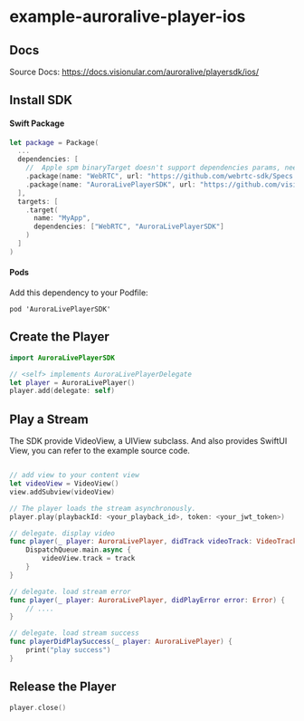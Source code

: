 # example-auroralive-player-ios

## Docs

Source Docs: https://docs.visionular.com/auroralive/playersdk/ios/

## Install SDK

#### Swift Package

```swift
let package = Package(
  ...
  dependencies: [
    //  Apple spm binaryTarget doesn't support dependencies params, need to add a WebRTC dependency here.
    .package(name: "WebRTC", url: "https://github.com/webrtc-sdk/Specs.git", .exact("114.5735.05"),
    .package(name: "AuroraLivePlayerSDK", url: "https://github.com/visionular/auroralive-player-spec.git", .upToNextMajor("1.0.0")),
  ],
  targets: [
    .target(
      name: "MyApp",
      dependencies: ["WebRTC", "AuroraLivePlayerSDK"]
    )
  ]
)
```

#### Pods

Add this dependency to your Podfile:

```podspec
pod 'AuroraLivePlayerSDK'
```

## Create the Player

```swift
import AuroraLivePlayerSDK

// <self> implements AuroraLivePlayerDelegate
let player = AuroraLivePlayer()
player.add(delegate: self)

```

## Play a Stream

The SDK provide VideoView, a UIView subclass. And also provides SwiftUI View, you can refer to the example source code.

```swift

// add view to your content view
let videoView = VideoView()
view.addSubview(videoView)

// The player loads the stream asynchronously.
player.play(playbackId: <your_playback_id>, token: <your_jwt_token>)

// delegate. display video 
func player(_ player: AuroraLivePlayer, didTrack videoTrack: VideoTrack) {
    DispatchQueue.main.async {
        videoView.track = track
    }
}

// delegate. load stream error
func player(_ player: AuroraLivePlayer, didPlayError error: Error) {
    // ....
}

// delegate. load stream success
func playerDidPlaySuccess(_ player: AuroraLivePlayer) {
    print("play success")
}

```

## Release the Player

```swift
player.close()
```
